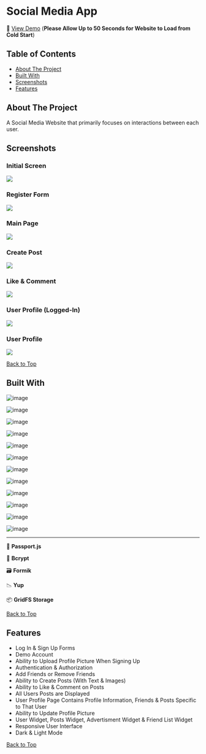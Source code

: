 # Social Media App

🔗 [View Demo](https://social-media-app-el95.onrender.com/) (**Please Allow Up to 50 Seconds for Website to Load from Cold Start**)

## Table of Contents
- [About The Project](#about-the-project)
- [Built With](#built-with)
- [Screenshots](#screenshots)
- [Features](#features)

## About The Project
A Social Media Website that primarily focuses on interactions between each user. 

## Screenshots

### Initial Screen
![](screenshots/initial-screen-social-media-app.png) 

### Register Form
![](screenshots/register-social-media-app.png) 

### Main Page
![](screenshots/main-page-social-media-app.png)

### Create Post
![](screenshots/my-post-social-media-app.png)

### Like & Comment
![](screenshots/like-comment-social-media-app.png)

### User Profile (Logged-In)
![](screenshots/user-profile-logged-in-social-media-app.png)

### User Profile
![](screenshots/user-profile-social-media-app.png)

[Back to Top](#social-media-app)

## Built With

![image](https://img.shields.io/badge/HTML5-E34F26?style=for-the-badge&logo=html5&logoColor=white)

![image](https://img.shields.io/badge/CSS3-1572B6?style=for-the-badge&logo=css3&logoColor=white)

![image](https://img.shields.io/badge/JavaScript-323330?style=for-the-badge&logo=javascript&logoColor=F7DF1E)

![image](https://img.shields.io/badge/Webpack-8DD6F9?style=for-the-badge&logo=Webpack&logoColor=white)

![image](https://img.shields.io/badge/React-20232A?style=for-the-badge&logo=react&logoColor=61DAFB)

![image](https://img.shields.io/badge/Node%20js-339933?style=for-the-badge&logo=nodedotjs&logoColor=white)

![image](https://img.shields.io/badge/Express%20js-000000?style=for-the-badge&logo=express&logoColor=white)

![image](https://img.shields.io/badge/MongoDB-4EA94B?style=for-the-badge&logo=mongodb&logoColor=white)

![image](https://img.shields.io/badge/JWT-000000?style=for-the-badge&logo=JSON%20web%20tokens&logoColor=white)

![image](https://img.shields.io/badge/Material%20UI-007FFF?style=for-the-badge&logo=mui&logoColor=white)

![image](https://img.shields.io/badge/Redux-593D88?style=for-the-badge&logo=redux&logoColor=white)

![image](https://img.shields.io/badge/firebase-ffca28?style=for-the-badge&logo=firebase&logoColor=black)

---

🔏 **Passport.js**

🔑 **Bcrypt**

🗃️ **Formik**

📉 **Yup**

📦 **GridFS Storage**

[Back to Top](#social-media-app)

## Features

- Log In & Sign Up Forms
- Demo Account
- Ability to Upload Profile Picture When Signing Up
- Authentication & Authorization
- Add Friends or Remove Friends
- Ability to Create Posts (With Text & Images)
- Ability to Like & Comment on Posts
- All Users Posts are Displayed
- User Profile Page Contains Profile Information, Friends & Posts Specific to That User
- Ability to Update Profile Picture
- User Widget, Posts Widget, Advertisment Widget & Friend List Widget
- Responsive User Interface
- Dark & Light Mode

[Back to Top](#social-media-app)

